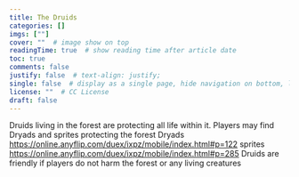 ```yaml
---
title: The Druids
categories: []
imgs: [""]
cover: ""  # image show on top
readingTime: true  # show reading time after article date
toc: true
comments: false
justify: false  # text-align: justify;
single: false  # display as a single page, hide navigation on bottom, like as about page.
license: ""  # CC License
draft: false
---
```


Druids living in the forest are protecting all life within it. Players may find Dryads and sprites protecting the forest
Dryads https://online.anyflip.com/duex/ixpz/mobile/index.html#p=122
sprites https://online.anyflip.com/duex/ixpz/mobile/index.html#p=285
Druids are friendly if players do not harm the forest or any living creatures